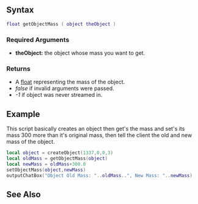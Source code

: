 Syntax
------

``` lua
float getObjectMass ( object theObject )
```

### Required Arguments

-   **theObject:** the object whose mass you want to get.

### Returns

-   A [float](/docs/float.md "wikilink") representing the mass of the object.
-   *false* if invalid arguments were passed.
-   *-1* if object was never streamed in.

Example
-------

This script basically creates an object then get's the mass and set's its mass 300 more than it's original mass, then tell the client the old and new mass of the object.

``` lua
local object = createObject(1337,0,0,3)
local oldMass = getObjectMass(object)
local newMass = oldMass+300.0
setObjectMass(object,newMass)
outputChatBox("Object Old Mass: "..oldMass..", New Mass: "..newMass)
```

See Also
--------
